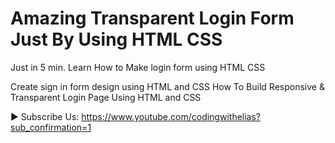 # Amazing Transparent Login Form Just By Using HTML CSS

Just in 5 min. Learn How to Make login form using HTML CSS

Create sign in form design using HTML and CSS  How To Build Responsive &amp; Transparent Login Page Using HTML and CSS 

► Subscribe Us: https://www.youtube.com/codingwithelias?sub_confirmation=1    
